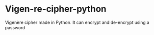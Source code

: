 # Vigen-re-cipher-python
Vigenère cipher made in Python. It can encrypt and de-encrypt using a password
